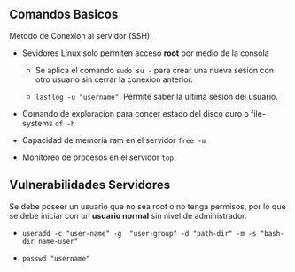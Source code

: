 
## Comandos Basicos

Metodo de Conexion al servidor (SSH): 

- Sevidores Linux solo permiten acceso **root** por medio de la consola
  
  - Se aplica el comando `sudo su -` para crear una nueva sesion con otro usuario sin cerrar la conexion anterior.
  
  - `lastlog -u "username"`: Permite saber la ultima sesion del usuario.

- Comando de exploracion para concer estado del disco duro o file-systems `df -h` 

- Capacidad de memoria ram en el servidor `free -m` 

- Monitoreo de procesos en el servidor `top` 

## **Vulnerabilidades Servidores**

Se debe poseer un usuario que no sea root o no tenga permisos, por lo que se debe iniciar con un **usuario normal** sin nivel de administrador.

- `useradd -c "user-name" -g  "user-group" -d "path-dir" -m -s "bash-dir name-user"`

- `passwd "username"` 
